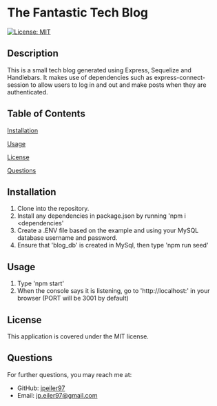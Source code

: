 
# The Fantastic Tech Blog
    
[![License: MIT](https://img.shields.io/badge/License-MIT-yellow.svg)](https://opensource.org/licenses/MIT)

## Description
This is a small tech blog generated using Express, Sequelize and Handlebars. It makes use of dependencies such as express-connect-session to allow users to log in and out and make posts when they are authenticated.

## Table of Contents

[Installation](#installation)

[Usage](#usage)

[License](#license)

[Questions](#questions)

<a name="installation"></a>
## Installation
1. Clone into the repository.
2. Install any dependencies in package.json by running 'npm i <dependencies'
3. Create a .ENV file based on the example and using your MySQL database username and password.
3. Ensure that 'blog_db' is created in MySql, then type 'npm run seed'


<a name="usage"></a>
## Usage
1. Type 'npm start'
2. When the console says it is listening, go to 'http://localhost:<PORT>' in your browser (PORT will be 3001 by default)

<a name="license"></a>
## License
This application is covered under the MIT license.

<a name="questions"></a>
## Questions
For further questions, you may reach me at:
- GitHub: [jpeiler97](https://github.com/jpeiler97)
- Email: jp.eiler97@gmail.com
